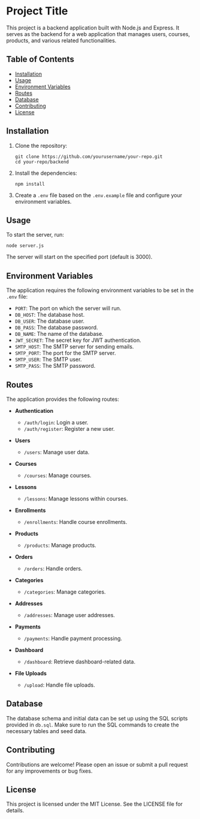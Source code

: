 # Project Title

This project is a backend application built with Node.js and Express. It serves as the backend for a web application that manages users, courses, products, and various related functionalities.

## Table of Contents

- [Installation](#installation)
- [Usage](#usage)
- [Environment Variables](#environment-variables)
- [Routes](#routes)
- [Database](#database)
- [Contributing](#contributing)
- [License](#license)

## Installation

1. Clone the repository:
   ```
   git clone https://github.com/yourusername/your-repo.git
   cd your-repo/backend
   ```

2. Install the dependencies:
   ```
   npm install
   ```

3. Create a `.env` file based on the `.env.example` file and configure your environment variables.

## Usage

To start the server, run:
```
node server.js
```
The server will start on the specified port (default is 3000).

## Environment Variables

The application requires the following environment variables to be set in the `.env` file:

- `PORT`: The port on which the server will run.
- `DB_HOST`: The database host.
- `DB_USER`: The database user.
- `DB_PASS`: The database password.
- `DB_NAME`: The name of the database.
- `JWT_SECRET`: The secret key for JWT authentication.
- `SMTP_HOST`: The SMTP server for sending emails.
- `SMTP_PORT`: The port for the SMTP server.
- `SMTP_USER`: The SMTP user.
- `SMTP_PASS`: The SMTP password.

## Routes

The application provides the following routes:

- **Authentication**
  - `/auth/login`: Login a user.
  - `/auth/register`: Register a new user.

- **Users**
  - `/users`: Manage user data.

- **Courses**
  - `/courses`: Manage courses.

- **Lessons**
  - `/lessons`: Manage lessons within courses.

- **Enrollments**
  - `/enrollments`: Handle course enrollments.

- **Products**
  - `/products`: Manage products.

- **Orders**
  - `/orders`: Handle orders.

- **Categories**
  - `/categories`: Manage categories.

- **Addresses**
  - `/addresses`: Manage user addresses.

- **Payments**
  - `/payments`: Handle payment processing.

- **Dashboard**
  - `/dashboard`: Retrieve dashboard-related data.

- **File Uploads**
  - `/upload`: Handle file uploads.

## Database

The database schema and initial data can be set up using the SQL scripts provided in `db.sql`. Make sure to run the SQL commands to create the necessary tables and seed data.

## Contributing

Contributions are welcome! Please open an issue or submit a pull request for any improvements or bug fixes.

## License

This project is licensed under the MIT License. See the LICENSE file for details.